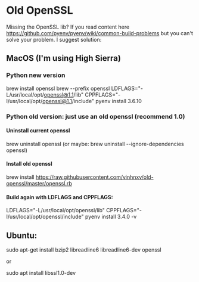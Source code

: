 # Old OpenSSL

Missing the OpenSSL lib? 
If you read content here https://github.com/pyenv/pyenv/wiki/common-build-problems but you can't solve your problem.
I suggest solution:

## MacOS (I'm using High Sierra)
### Python new version
brew install openssl
brew --prefix openssl
LDFLAGS="-L/usr/local/opt/openssl@1.1/lib" CPPFLAGS="-I/usr/local/opt/openssl@1.1/include" pyenv install 3.6.10


### Python old version: just use an old openssl (recommend 1.0)

#### Uninstall current openssl
brew uninstall openssl (or maybe: brew uninstall --ignore-dependencies openssl)

#### Install old openssl
brew install https://raw.githubusercontent.com/vinhnxv/old-openssl/master/openssl.rb

#### Build again with LDFLAGS and CPPFLAGS:
LDFLAGS="-L/usr/local/opt/openssl/lib" CPPFLAGS="-I/usr/local/opt/openssl/include" pyenv install 3.4.0 -v


## Ubuntu:
sudo apt-get install bzip2 libreadline6 libreadline6-dev openssl

or

sudo apt install libssl1.0-dev
